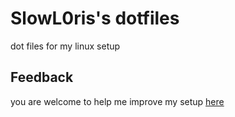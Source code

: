 
# SlowL0ris's dotfiles
dot files for my linux setup

##  Feedback
you are welcome to help me improve my setup [here](../.dotfiles/issues)
